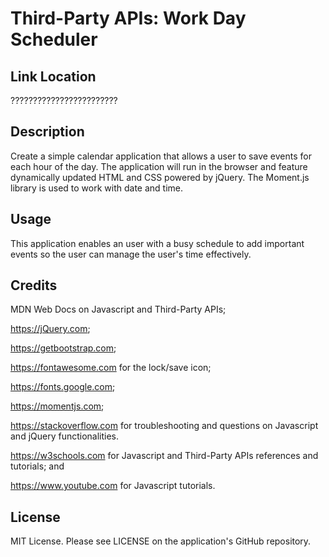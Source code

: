 # Third-Party APIs: Work Day Scheduler

## Link Location

????????????????????????

## Description

Create a simple calendar application that allows a user to save events for each hour of the day. The application will run in the browser and feature dynamically updated HTML and CSS powered by jQuery. The Moment.js library is used to work with date and time.
 
## Usage

This application enables an user with a busy schedule to add important events so the user can manage the user's time effectively.


## Credits

MDN Web Docs on Javascript and Third-Party APIs;

https://jQuery.com;

https://getbootstrap.com;

https://fontawesome.com for the lock/save icon;

https://fonts.google.com;

https://momentjs.com;

https://stackoverflow.com for troubleshooting and questions on Javascript and jQuery functionalities.

https://w3schools.com for Javascript and Third-Party APIs references and tutorials; and

https://www.youtube.com for Javascript tutorials.

## License

MIT License. Please see LICENSE on the application's GitHub repository.
